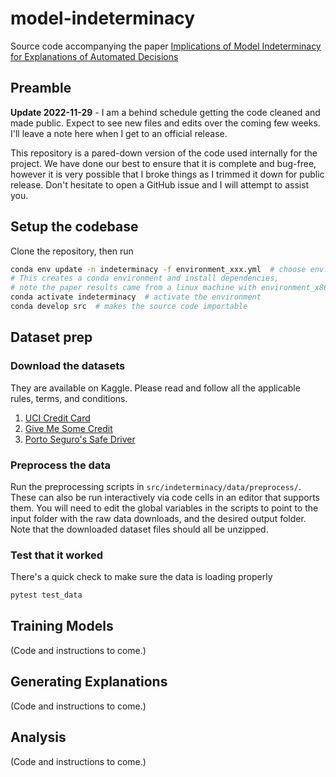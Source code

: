 # model-indeterminacy
Source code accompanying the paper
[Implications of Model Indeterminacy for Explanations of Automated Decisions](https://openreview.net/forum?id=LzbrVf-l0Xq)

## Preamble
**Update 2022-11-29** - I am a behind schedule getting the code cleaned and made public. 
Expect to see new files and edits over the coming few weeks.
I'll leave a note here when I get to an official release.

This repository is a pared-down version of the code used internally for the project.
We have done our best to ensure that it is complete and bug-free,
however it is very possible that I broke things as I trimmed it down for public release.
Don't hesitate to open a GitHub issue and I will attempt to assist you.

## Setup the codebase
Clone the repository, then run

```bash
conda env update -n indeterminacy -f environment_xxx.yml  # choose env.yml file for your system
# This creates a conda environment and install dependencies,
# note the paper results came from a linux machine with environment_x86_64.yml
conda activate indeterminacy  # activate the environment
conda develop src  # makes the source code importable
```

## Dataset prep
### Download the datasets
They are available on Kaggle.
Please read and follow all the applicable rules, terms, and conditions.
1. [UCI Credit Card](https://www.kaggle.com/datasets/uciml/default-of-credit-card-clients-dataset)
2. [Give Me Some Credit](https://www.kaggle.com/competitions/GiveMeSomeCredit/data)
3. [Porto Seguro's Safe Driver](https://www.kaggle.com/c/porto-seguro-safe-driver-prediction/data)

### Preprocess the data
Run the preprocessing scripts in `src/indeterminacy/data/preprocess/`.
These can also be run interactively via code cells in an editor that supports them.
You will need to edit the global variables in the scripts to point to the input folder with the
raw data downloads, and the desired output folder.
Note that the downloaded dataset files should all be unzipped.

### Test that it worked
There's a quick check to make sure the data is loading properly
```bash
pytest test_data
```

## Training Models
(Code and instructions to come.)

## Generating Explanations
(Code and instructions to come.)

## Analysis
(Code and instructions to come.)
